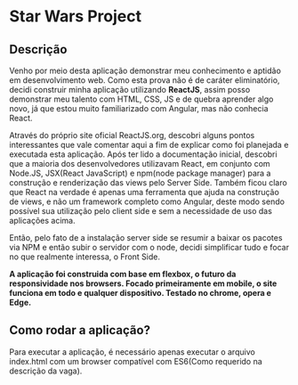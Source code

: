 # Star Wars Project
## Descrição

Venho por meio desta aplicação demonstrar meu conhecimento e aptidão em desenvolvimento web. Como esta prova não é de caráter eliminatório, decidi construir minha aplicação utilizando **ReactJS**, assim posso demonstrar meu talento com HTML, CSS, JS e de quebra aprender algo novo, já que estou muito familiarizado com Angular, mas não conhecia React.

Através do próprio site oficial ReactJS.org, descobri alguns pontos interessantes que vale comentar aqui a fim de explicar como foi planejada e executada esta aplicação. Após ter lido a documentação inicial, descobri que a maioria dos desenvolvedores utilizavam React, em conjunto com Node.JS, JSX(React JavaScript) e npm(node package manager) para a construção e renderização das views pelo Server Side. Também ficou claro que React na verdade é apenas uma ferramenta que ajuda na construção de views, e não um framework completo como Angular, deste modo sendo possível sua utilização pelo client side e sem a necessidade de uso das aplicações acima. 

Então, pelo fato de a instalação server side se resumir a baixar os pacotes via NPM e então subir o servidor com o node, decidi simplificar tudo e focar no que realmente interessa, o Front Side.

**A aplicação foi construida com base em flexbox, o futuro da responsividade nos browsers. Focado primeiramente em mobile, o site funciona em todo e qualquer dispositivo. Testado no chrome, opera e Edge.**

## Como rodar a aplicação?

Para executar a aplicação, é necessário apenas executar o arquivo index.html com um browser compatível com ES6(Como requerido na descrição da vaga).





